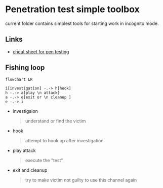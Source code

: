 # Penetration test simple toolbox
current folder contains simplest tools for starting work in incognito mode.  

## Links
* [cheat sheet for pen testing](https://github.com/cherkavi/cheat-sheet/blob/master/pentest.md)

## Fishing loop
```mermaid
flowchart LR

i[investigation] -.-> h[hook] 
h -.-> a[play \n attack] 
a -.-> e[exit or \n cleanup ]
e -.-> i
```
* investigaion 
  > understand or find the victim
* hook
  > attempt to hook up after investigation
* play attack
  > execute the "test"
* exit and cleanup 
  > try to make victim not guilty to use this channel again 